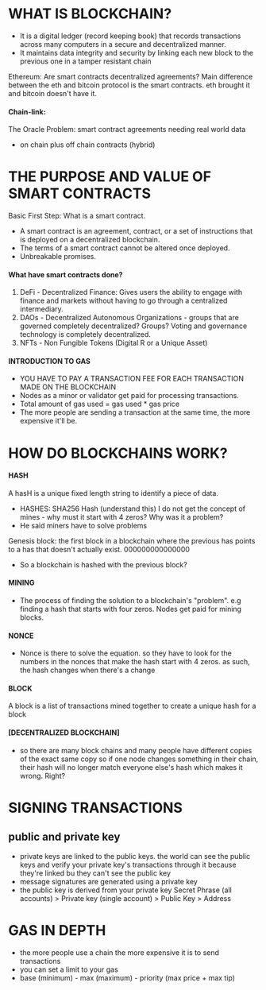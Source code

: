 # WHAT IS BLOCKCHAIN?

- It is a digital ledger (record keeping book) that records transactions across many computers in a secure and decentralized manner.
- It maintains data integrity and security by linking each new block to the previous one in a tamper resistant chain

Ethereum: Are smart contracts decentralized agreements?
Main difference between the eth and bitcoin protocol is the smart contracts. eth brought it and bitcoin doesn't have it.

#### Chain-link:

The Oracle Problem: smart contract agreements needing real world data

- on chain plus off chain contracts (hybrid)

# THE PURPOSE AND VALUE OF SMART CONTRACTS

Basic First Step: What is a smart contract.

- A smart contract is an agreement, contract, or a set of instructions that is deployed on a decentralized blockchain.
- The terms of a smart contract cannot be altered once deployed.
- Unbreakable promises.

#### What have smart contracts done?

1. DeFi - Decentralized Finance: Gives users the ability to engage with finance and markets without having to go through a centralized intermediary.
2. DAOs - Decentralized Autonomous Organizations - groups that are governed completely decentralized? Groups? Voting and governance technology is completely decentralized.
3. NFTs - Non Fungible Tokens (Digital R or a Unique Asset)

#### INTRODUCTION TO GAS

- YOU HAVE TO PAY A TRANSACTION FEE FOR EACH TRANSACTION MADE ON THE BLOCKCHAIN
- Nodes as a minor or validator get paid for processing transactions.
- Total amount of gas used = gas used \* gas price
- The more people are sending a transaction at the same time, the more expensive it'll be.

# HOW DO BLOCKCHAINS WORK?

#### HASH

A hasH is a unique fixed length string to identify a piece of data.

- HASHES: SHA256 Hash (understand this)
  I do not get the concept of mines - why must it start with 4 zeros? Why was it a problem?
- He said miners have to solve problems

Genesis block: the first block in a blockchain where the previous has points to a has that doesn't actually exist. 000000000000000

- So a blockchain is hashed with the previous block?

#### MINING

- The process of finding the solution to a blockchain's "problem". e.g finding a hash that starts with four zeros. Nodes get paid for mining blocks.

#### NONCE

- Nonce is there to solve the equation. so they have to look for the numbers in the nonces that make the hash start with 4 zeros. as such, the hash changes when there's a change

#### BLOCK

A block is a list of transactions mined together to create a unique hash for a block

#### [DECENTRALIZED BLOCKCHAIN]

- so there are many block chains and many people have different copies of the exact same copy so if one node changes something in their chain, their hash will no longer match everyone else's hash which makes it wrong. Right?

# SIGNING TRANSACTIONS

## public and private key

- private keys are linked to the public keys. the world can see the public keys and verify your private key's transactions through it because they're linked bu they can't see the public key
- message signatures are generated using a private key
- the public key is derived from your private key
  Secret Phrase (all accounts) > Private key (single account) > Public Key > Address

# GAS IN DEPTH

- the more people use a chain the more expensive it is to send transactions
- you can set a limit to your gas
- base (minimum) - max (maximum) - priority (max price + max tip)
